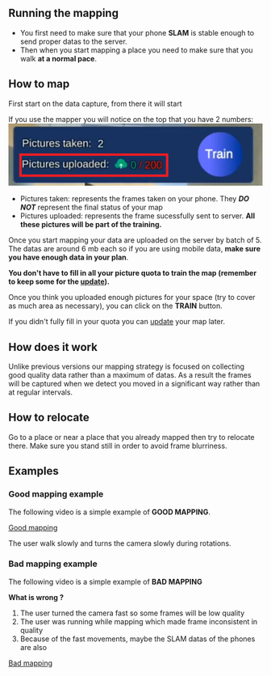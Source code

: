 ## Running the mapping 
- You first need to make sure that your phone **SLAM** is stable enough to send proper datas to the server.
- Then when you start mapping a place you need to make sure that you walk **at a normal pace**.

## How to map

First start on the data capture, from there it will start

If you use the mapper you will notice on the top that you have 2 numbers:
![Picture taken](_img/pic_upload.png)
* Pictures taken: represents the frames taken on your phone. They __*DO NOT*__ represent the final status of your map
* Pictures uploaded: represents the frame sucessfully sent to server. __All these pictures will be part of the training.__

Once you start mapping your data are uploaded on the server by batch of 5. The datas are around 6 mb each so if you are using mobile data, __make sure you have enough data in your plan__.

__You don't have to fill in all your picture quota to train the map (remember to keep some for the [update](update_instructions.md)).__

Once you think you uploaded enough pictures for your space (try to cover as much area as necessary), you can click on the __TRAIN__ button.

If you didn't fully fill in your quota you can [update](update_instructions.md) your map later.

## How does it work
Unlike previous versions our mapping strategy is focused on collecting good quality data rather than a maximum of datas.
As a result the frames will be captured when we detect you moved in a significant way rather than at regular intervals.





## How to relocate
Go to a place or near a place that you already mapped then try to relocate there. Make sure you stand still in order to avoid frame blurriness.

## Examples
### Good mapping example
The following video is a simple example of **GOOD MAPPING**.

[Good mapping](_videos/good_mapping.mp4  ':include :type=video')

The user walk slowly and turns the camera slowly during rotations. 

### Bad mapping example
The following video is a simple example of **BAD MAPPING**


**What is wrong ?**
1. The user turned the camera fast so some frames will be low quality
2. The user was running while mapping which made frame inconsistent in quality
3. Because of the fast movements, maybe the SLAM datas of the phones are also

[Bad mapping](_videos/bad_mapping.mp4 ':include :type=video')
